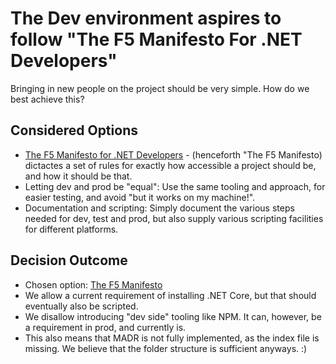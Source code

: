 # The Dev environment aspires to follow "The F5 Manifesto For .NET Developers"

Bringing in new people on the project should be very simple. How do we best achieve this?

## Considered Options

* [The F5 Manifesto for .NET Developers](https://www.khalidabuhakmeh.com/the-f5-manifesto-for-net-developers) - (henceforth "The F5 Manifesto) dictactes a set of rules for exactly how accessible a project should be, and how it should be that.
* Letting dev and prod be "equal": Use the same tooling and approach, for easier testing, and avoid "but it works on my machine!".
* Documentation and scripting: Simply document the various steps needed for dev, test and prod, but also supply various scripting facilities for different platforms.

## Decision Outcome

* Chosen option: [The F5 Manifesto](https://www.khalidabuhakmeh.com/the-f5-manifesto-for-net-developers)
* We allow a current requirement of installing .NET Core, but that should eventually also be scripted.
* We disallow introducing "dev side" tooling like NPM. It can, however, be a requirement in prod, and currently is.
* This also means that MADR is not fully implemented, as the index file is missing. We believe that the folder structure is sufficient anyways. :)